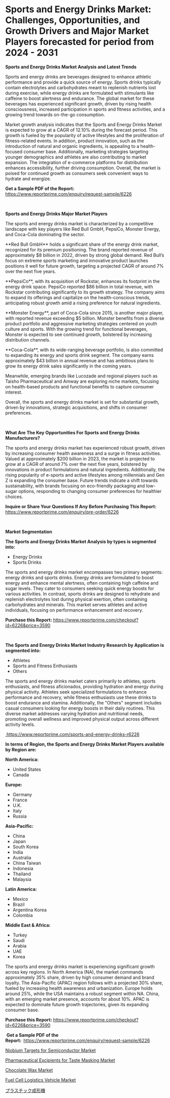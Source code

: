 <p><h1>Sports and Energy Drinks Market: Challenges, Opportunities, and Growth Drivers and Major Market Players forecasted for period from 2024 - 2031</h1></p><p><strong>Sports and Energy Drinks Market Analysis and Latest Trends</strong></p>
<p><p>Sports and energy drinks are beverages designed to enhance athletic performance and provide a quick source of energy. Sports drinks typically contain electrolytes and carbohydrates meant to replenish nutrients lost during exercise, while energy drinks are formulated with stimulants like caffeine to boost alertness and endurance. The global market for these beverages has experienced significant growth, driven by rising health consciousness, increased participation in sports and fitness activities, and a growing trend towards on-the-go consumption.</p><p>Market growth analysis indicates that the Sports and Energy Drinks Market is expected to grow at a CAGR of 12.10% during the forecast period. This growth is fueled by the popularity of active lifestyles and the proliferation of fitness-related events. In addition, product innovation, such as the introduction of natural and organic ingredients, is appealing to a health-focused consumer base. Additionally, marketing strategies targeting younger demographics and athletes are also contributing to market expansion. The integration of e-commerce platforms for distribution enhances accessibility, further driving consumption. Overall, the market is poised for continued growth as consumers seek convenient ways to hydrate and energize.</p></p>
<p><strong>Get a Sample PDF of the Report:&nbsp;</strong> <a href="https://www.reportprime.com/enquiry/request-sample/6226">https://www.reportprime.com/enquiry/request-sample/6226</a></p>
<p>&nbsp;</p>
<p><strong>Sports and Energy Drinks Major Market Players</strong></p>
<p><p>The sports and energy drinks market is characterized by a competitive landscape with key players like Red Bull GmbH, PepsiCo, Monster Energy, and Coca-Cola dominating the sector. </p><p>**Red Bull GmbH** holds a significant share of the energy drink market, recognized for its premium positioning. The brand reported revenue of approximately $8 billion in 2022, driven by strong global demand. Red Bull’s focus on extreme sports marketing and innovative product launches positions it well for future growth, targeting a projected CAGR of around 7% over the next five years.</p><p>**PepsiCo**, with its acquisition of Rockstar, enhances its footprint in the energy drink space. PepsiCo reported $86 billion in total revenue, with Rockstar contributing significantly to its growth strategy. The company aims to expand its offerings and capitalize on the health-conscious trends, anticipating robust growth amid a rising preference for natural ingredients.</p><p>**Monster Energy**, part of Coca-Cola since 2015, is another major player, with reported revenue exceeding $5 billion. Monster benefits from a diverse product portfolio and aggressive marketing strategies centered on youth culture and sports. With the growing trend for functional beverages, Monster is expected to see continued growth, bolstered by increasing distribution channels.</p><p>**Coca-Cola**, with its wide-ranging beverage portfolio, is also committed to expanding its energy and sports drink segment. The company earns approximately $43 billion in annual revenue and has ambitious plans to grow its energy drink sales significantly in the coming years.</p><p>Meanwhile, emerging brands like Lucozade and regional players such as Taisho Pharmaceutical and Amway are exploring niche markets, focusing on health-based products and functional benefits to capture consumer interest.</p><p>Overall, the sports and energy drinks market is set for substantial growth, driven by innovations, strategic acquisitions, and shifts in consumer preferences.</p></p>
<p>&nbsp;</p>
<p><strong>What Are The Key Opportunities For Sports and Energy Drinks Manufacturers?</strong></p>
<p><p>The sports and energy drinks market has experienced robust growth, driven by increasing consumer health awareness and a surge in fitness activities. Valued at approximately $200 billion in 2023, the market is projected to grow at a CAGR of around 7% over the next five years, bolstered by innovations in product formulations and natural ingredients. Additionally, the rising popularity of e-sports and active lifestyles among millennials and Gen Z is expanding the consumer base. Future trends indicate a shift towards sustainability, with brands focusing on eco-friendly packaging and low-sugar options, responding to changing consumer preferences for healthier choices.</p></p>
<p><strong>Inquire or Share Your Questions If Any Before Purchasing This Report:</strong> <a href="https://www.reportprime.com/enquiry/pre-order/6226">https://www.reportprime.com/enquiry/pre-order/6226</a></p>
<p>&nbsp;</p>
<p><strong>Market Segmentation</strong></p>
<p><strong>The Sports and Energy Drinks Market Analysis by types is segmented into:</strong></p>
<p><ul><li>Energy Drinks</li><li>Sports Drinks</li></ul></p>
<p><p>The sports and energy drinks market encompasses two primary segments: energy drinks and sports drinks. Energy drinks are formulated to boost energy and enhance mental alertness, often containing high caffeine and sugar levels. They cater to consumers seeking quick energy boosts for various activities. In contrast, sports drinks are designed to rehydrate and replenish electrolytes lost during physical exertion, often containing carbohydrates and minerals. This market serves athletes and active individuals, focusing on performance enhancement and recovery.</p></p>
<p><strong>Purchase this Report:&nbsp;</strong><a href="https://www.reportprime.com/checkout?id=6226&price=3590">https://www.reportprime.com/checkout?id=6226&price=3590</a></p>
<p>&nbsp;</p>
<p><strong>The Sports and Energy Drinks Market Industry Research by Application is segmented into:</strong></p>
<p><ul><li>Athletes</li><li>Sports and Fitness Enthusiasts</li><li>Others</li></ul></p>
<p><p>The sports and energy drinks market caters primarily to athletes, sports enthusiasts, and fitness aficionados, providing hydration and energy during physical activity. Athletes seek specialized formulations to enhance performance and recovery, while fitness enthusiasts use these drinks to boost endurance and stamina. Additionally, the "Others" segment includes casual consumers looking for energy boosts in their daily routines. This diverse market addresses varying hydration and nutritional needs, promoting overall wellness and improved physical output across different activity levels.</p></p>
<p><a href="https://www.reportprime.com/sports-and-energy-drinks-r6226">&nbsp;https://www.reportprime.com/sports-and-energy-drinks-r6226</a></p>
<p><strong>In terms of Region, the Sports and Energy Drinks Market Players available by Region are:</strong></p>
<p>
    <p> <strong> North America: </strong>
        <ul>
            <li>United States</li>
            <li>Canada</li>
        </ul>
        </p> 
    <p> <strong> Europe: </strong>
        <ul>
            <li>Germany</li>
            <li>France</li>
            <li>U.K.</li>
            <li>Italy</li>
            <li>Russia</li>
        </ul>
        </p> 
    <p> <strong> Asia-Pacific: </strong>
        <ul>
            <li>China</li>
            <li>Japan</li>
            <li>South Korea</li>
            <li>India</li>
            <li>Australia</li>
            <li>China Taiwan</li>
            <li>Indonesia</li>
            <li>Thailand</li>
            <li>Malaysia</li>
        </ul>
        </p> 
    <p> <strong> Latin America: </strong>
        <ul>
            <li>Mexico</li>
            <li>Brazil</li>
            <li>Argentina Korea</li>
            <li>Colombia</li>
        </ul>
        </p> 
    <p> <strong> Middle East & Africa: </strong>
        <ul>
            <li>Turkey</li>
            <li>Saudi</li>
            <li>Arabia</li>
            <li>UAE</li>
            <li>Korea</li>
        </ul>
    </p>
    </p>
<p><p>The sports and energy drinks market is experiencing significant growth across key regions. In North America (NA), the market commands approximately 35% share, driven by high consumer demand and brand loyalty. The Asia-Pacific (APAC) region follows with a projected 30% share, fueled by increasing health awareness and urbanization. Europe holds around 25%, while the USA maintains a robust segment within NA. China, with an emerging market presence, accounts for about 10%. APAC is expected to dominate future growth trajectories, given its expanding consumer base.</p></p>
<p><strong>Purchase this Report: </strong><a href="https://www.reportprime.com/checkout?id=6226&price=3590">https://www.reportprime.com/checkout?id=6226&price=3590</a></p>
<p>&nbsp;<strong>Get a Sample PDF of the Report:&nbsp;&nbsp;</strong><a href="https://www.reportprime.com/enquiry/request-sample/6226">https://www.reportprime.com/enquiry/request-sample/6226</a></p>
<p><strong></strong></p>
<p><p><a href="https://issuu.com/reportprime-2/docs/niobium-targets-for-semiconductor-m_7d7afb6d5f463e">Niobium Targets for Semiconductor Market</a></p><p><a href="https://medium.com/@pinkierau13/pharmaceutical-excipients-for-taste-masking-market-share-and-new-trends-analysis-by-its-type-068f82c6b615">Pharmaceutical Excipients for Taste Masking Market</a></p><p><a href="https://www.linkedin.com/pulse/global-chocolate-wax-market-exploring-share-trends-future-dwinc?trackingId=TzvDEVuiRgeSSlfJRHVjTA%3D%3D">Chocolate Wax Market</a></p><p><a href="https://issuu.com/reportprime-2/docs/fuel-cell-logistics-vehicle-market-_a45d27f03e7a12">Fuel Cell Logistics Vehicle Market</a></p><p><a href="https://medium.com/@jolyongue8huy/%E3%83%97%E3%83%A9%E3%82%B9%E3%83%81%E3%83%83%E3%82%AF%E6%88%90%E5%BD%A2%E6%A9%9F%E5%B8%82%E5%A0%B4%E3%81%AB%E3%81%8A%E3%81%91%E3%82%8B%E5%B8%82%E5%A0%B4%E5%8A%9B%E3%81%AE%E6%8E%A8%E9%80%B2-%E5%B8%82%E5%A0%B4%E5%8B%95%E5%90%91%E3%81%A82031%E5%B9%B4%E3%81%BE%E3%81%A7%E3%81%AE%E6%9C%AA%E6%9D%A5%E4%BA%88%E6%B8%AC-305ab1f01365">プラスチック成形機</a></p></p>
